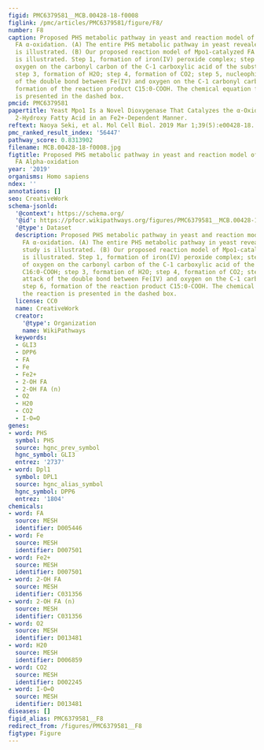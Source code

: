 ```yaml
---
figid: PMC6379581__MCB.00428-18-f0008
figlink: /pmc/articles/PMC6379581/figure/F8/
number: F8
caption: Proposed PHS metabolic pathway in yeast and reaction model of Mpo1-catalyzed
  FA α-oxidation. (A) The entire PHS metabolic pathway in yeast revealed by this study
  is illustrated. (B) Our proposed reaction model of Mpo1-catalyzed FA α-oxidation
  is illustrated. Step 1, formation of iron(IV) peroxide complex; step 2, attack of
  oxygen on the carbonyl carbon of the C-1 carboxylic acid of the substrate 2-OH C16:0-COOH;
  step 3, formation of H2O; step 4, formation of CO2; step 5, nucleophilic attack
  of the double bond between Fe(IV) and oxygen on the C-1 carbonyl carbon; step 6,
  formation of the reaction product C15:0-COOH. The chemical equation for the reaction
  is presented in the dashed box.
pmcid: PMC6379581
papertitle: Yeast Mpo1 Is a Novel Dioxygenase That Catalyzes the α-Oxidation of a
  2-Hydroxy Fatty Acid in an Fe2+-Dependent Manner.
reftext: Naoya Seki, et al. Mol Cell Biol. 2019 Mar 1;39(5):e00428-18.
pmc_ranked_result_index: '56447'
pathway_score: 0.8313902
filename: MCB.00428-18-f0008.jpg
figtitle: Proposed PHS metabolic pathway in yeast and reaction model of Mpo1-catalyzed
  FA Alpha-oxidation
year: '2019'
organisms: Homo sapiens
ndex: ''
annotations: []
seo: CreativeWork
schema-jsonld:
  '@context': https://schema.org/
  '@id': https://pfocr.wikipathways.org/figures/PMC6379581__MCB.00428-18-f0008.html
  '@type': Dataset
  description: Proposed PHS metabolic pathway in yeast and reaction model of Mpo1-catalyzed
    FA α-oxidation. (A) The entire PHS metabolic pathway in yeast revealed by this
    study is illustrated. (B) Our proposed reaction model of Mpo1-catalyzed FA α-oxidation
    is illustrated. Step 1, formation of iron(IV) peroxide complex; step 2, attack
    of oxygen on the carbonyl carbon of the C-1 carboxylic acid of the substrate 2-OH
    C16:0-COOH; step 3, formation of H2O; step 4, formation of CO2; step 5, nucleophilic
    attack of the double bond between Fe(IV) and oxygen on the C-1 carbonyl carbon;
    step 6, formation of the reaction product C15:0-COOH. The chemical equation for
    the reaction is presented in the dashed box.
  license: CC0
  name: CreativeWork
  creator:
    '@type': Organization
    name: WikiPathways
  keywords:
  - GLI3
  - DPP6
  - FA
  - Fe
  - Fe2+
  - 2-OH FA
  - 2-OH FA (n)
  - O2
  - H20
  - CO2
  - I-O=O
genes:
- word: PHS
  symbol: PHS
  source: hgnc_prev_symbol
  hgnc_symbol: GLI3
  entrez: '2737'
- word: Dpl1
  symbol: DPL1
  source: hgnc_alias_symbol
  hgnc_symbol: DPP6
  entrez: '1804'
chemicals:
- word: FA
  source: MESH
  identifier: D005446
- word: Fe
  source: MESH
  identifier: D007501
- word: Fe2+
  source: MESH
  identifier: D007501
- word: 2-OH FA
  source: MESH
  identifier: C031356
- word: 2-OH FA (n)
  source: MESH
  identifier: C031356
- word: O2
  source: MESH
  identifier: D013481
- word: H20
  source: MESH
  identifier: D006859
- word: CO2
  source: MESH
  identifier: D002245
- word: I-O=O
  source: MESH
  identifier: D013481
diseases: []
figid_alias: PMC6379581__F8
redirect_from: /figures/PMC6379581__F8
figtype: Figure
---
```

